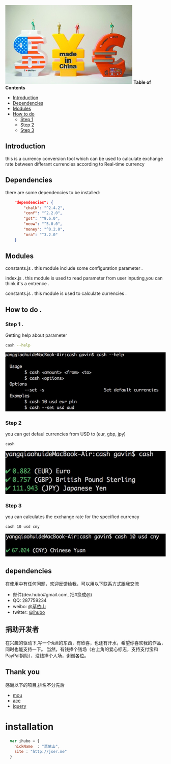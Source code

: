 

![currency_pic](img/currency.jpg) 
**Table of Contents**  

- [Introduction](#Introduction)
- [Dependencies](#Dependencies)
- [Modules](#Modules)
- [How to do](#How-to-do)
  - [Step 1](#Step-1)
  - [Step 2](#Step-2)
  - [Step 3](#Step-3)

## Introduction
this is a currency conversion tool which can be used to calculate exchange rate between differant currencies according to Real-time currency

## Dependencies
there are some dependencies to be installed:
```json
	"dependencies": {
		"chalk": "^2.4.2",
		"conf": "^2.2.0",
		"got": "^9.6.0",
		"meow": "^5.0.0",
		"money": "^0.2.0",
		"ora": "^3.2.0"
	}
```
## Modules
constants.js . 
this module include some configuration parameter . 
  
index.js . 
this module is used to read parameter from user inputing,you can think it's a entrence . 
  
constants.js . 
this module is used to calculate currencies . 
   
## How to do . 

### Step 1 . 
Getting help about parameter
```sh
cash --help
```
![help_img](img/screenshots3.jpg)
### Step 2
you can get defaul currencies from USD to (eur, gbp, jpy)
```sh
cash
```
![default](img/screenshots1.jpg)
### Step 3
you can calculates the exchange rate for the specified currency
```sh
cash 10 usd cny
```
![specify](img/screenshots2.jpg)

## dependencies
在使用中有任何问题，欢迎反馈给我，可以用以下联系方式跟我交流

* 邮件(dev.hubo#gmail.com, 把#换成@)
* QQ: 287759234
* weibo: [@草依山](http://weibo.com/ihubo)
* twitter: [@ihubo](http://twitter.com/ihubo)

## 捐助开发者
在兴趣的驱动下,写一个`免费`的东西，有欣喜，也还有汗水，希望你喜欢我的作品，同时也能支持一下。
当然，有钱捧个钱场（右上角的爱心标志，支持支付宝和PayPal捐助），没钱捧个人场，谢谢各位。

## Thank you
感谢以下的项目,排名不分先后

* [mou](http://mouapp.com/) 
* [ace](http://ace.ajax.org/)
* [jquery](http://jquery.com)

# installation

```javascript
  var ihubo = {
    nickName  : "草依山",
    site : "http://jser.me"
  }
```
